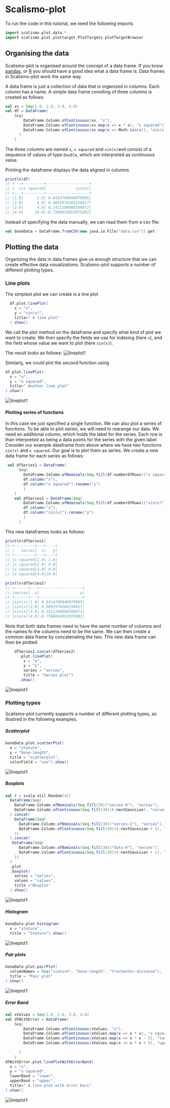 # Scalismo-plot

To run the code in this tutorial, we need the following imports 
```scala
import scalismo.plot.data.*
import scalismo.plot.plottarget.PlotTargets.plotTargetBrowser
```

## Organising the data

Scalismo-plot is organised around the concept of a data frame. If you know [pandas](pandas.pydata.org), 
or [R](r-project.org) you should have a good idea what a data frame is. Data frames in Scalismo-plot
work the same way. 

A data frame is just a collection of data that is organized in columns. Each column has a name. 
A simple data frame consiting of three columns is created as follows
```scala
val xs = Seq(1.0, 2.0, 3.0, 4.0)
val df = DataFrame(
    Seq(
        DataFrame.Column.ofContinuous(xs, "x"),
        DataFrame.Column.ofContinuous(xs.map(x => x * x), "x squared"),
        DataFrame.Column.ofContinuous(xs.map(x => Math.sin(x)), "sin(x)"),
      )
    )
```
The three columns are named ```x```, ```x squared``` and ```sin(x)```and consist of a sequence of values of 
type ```Double```, which are interpreted as continuous value.  

Printing the dataframe displays the data aligned in columns
```scala
println(df)
// +---+---------+-------------------+
// |  x|x squared|             sin(x)|
// +---+---------+-------------------+
// |1.0|      1.0| 0.8414709848078965|
// |2.0|      4.0| 0.9092974268256817|
// |3.0|      9.0| 0.1411200080598672|
// |4.0|     16.0|-0.7568024953079282|
```

Instead of specifying the data manually, we can read them from a csv file:
```scala
val boneData = DataFrame.fromCSV(new java.io.File("data.csv")).get
```

## Plotting the data

Organizing the data in data frames give us enough structure that we can 
create effective data visualizations. Scalismo-plot supports a number of 
different plotting types.

### Line plots
The simplest plot we can create is 
a line plot
```scala
  df.plot.linePlot(
    x = "x", 
    y = "sin(x)",  
    title=" A line plot"
  ).show()
``` 
We call the plot method on the dataframe and specify what kind of plot we want to create. 
We then specify the fields we use for indexing (here ```x```), and the field whose
value we want to plot (here ```sin(x)```). 

The result looks as follows:
![lineplot1](plots/lineplot1.svg)

Similarly, we could plot the second function using 
```scala
df.plot.linePlot(
  x = "x", 
  y = "x squared",  
  title=" Another line plot"
).show()
```

![lineplot1](plots/lineplot2.svg)

#### Plotting series of functions

In this case we just specified a single function. We can also plot a series of functions. 
To be able to plot series, we will need to rearange our data. We need an 
additional column, which holds the label for the series. Each row is than interpreted
as being a data points for the series with the given label. 
Consider our example dataframe from above where we have two functions ```sin(x)``` and ```x squared```.
Our goal is to plot them as series. We create a new data frame for each series as follows:
```scala
 val dfSeries1 = DataFrame(
      Seq(
        DataFrame.Column.ofNominals(Seq.fill(df.numberOfRows)("x squared"), "series"),
        df.column("x"),
        df.column("x squared").rename("y")
        )       
    )
    val dfSeries2 = DataFrame(Seq(
        DataFrame.Column.ofNominals(Seq.fill(df.numberOfRows)("sin(x)"), "series"),
        df.column("x"),
        df.column("sin(x)").rename("y")
        )       
      ) 
```
This new dataframes looks as follows:
```scala
println(dfSeries1)
// +---------+---+----+
// |   series|  x|   y|
// +---------+---+----+
// |x squared|1.0| 1.0|
// |x squared|2.0| 4.0|
// |x squared|3.0| 9.0|
// |x squared|4.0|16.0|
println(dfSeries2)
// +------+---+-------------------+
// |series|  x|                  y|
// +------+---+-------------------+
// |sin(x)|1.0| 0.8414709848078965|
// |sin(x)|2.0| 0.9092974268256817|
// |sin(x)|3.0| 0.1411200080598672|
// |sin(x)|4.0|-0.7568024953079282|
```
 

Note that both data frames need to have the same number of columns and the names fo the 
columns need to be the same. We can then create a common data frame by concatenating the two. 
This new data frame can then be plotted. 
```scala
    dfSeries1.concat(dfSeries2)
      .plot.linePlot(
        x = "x", 
        y = "y", 
        series = "series", 
        title = "Series plot")
      .show()
```

![lineplot1](plots/lineseries.svg)
    

### Plotting types

Scalismo-plot currently supports a number of different plotting types, as illustred
in the following examples. 

##### Scatterplot
```scala
boneData.plot.scatterPlot(
  x = "stature", 
  y = "bone-length", 
  title = "scatterplot", 
  colorField = "sex").show()
```

![lineplot1](plots/scatterplot.svg)


##### Boxplots

```scala
val r = scala.util.Random(42)
  DataFrame(Seq(
    DataFrame.Column.ofNominals(Seq.fill(30)("series-0"), "series"),
    DataFrame.Column.ofContinuous(Seq.fill(30)(r.nextGaussian), "values"))
  ).concat(
    DataFrame(Seq(
      DataFrame.Column.ofNominals(Seq.fill(30)("series-1"), "series"),
      DataFrame.Column.ofContinuous(Seq.fill(30)(r.nextGaussian + 1), "values")
    ))
  ).concat(
   DataFrame(Seq(
      DataFrame.Column.ofNominals(Seq.fill(30)("data-0"), "series"),
      DataFrame.Column.ofContinuous(Seq.fill(30)(r.nextGaussian + 1), "values")
    ))
  )
  .plot
  .boxplot(
    series = "series", 
    values = "values", 
    title ="Boxplot"
  ).show()
```

![lineplot1](plots/boxplot.svg)

##### Histogram

```scala
boneData.plot.histogram(
  x = "stature", 
  title = "Stature").show()
```

![lineplot1](plots/histogram.svg)


##### Pair plots

```scala
boneData.plot.pairPlot(
  columnNames = Seq("stature", "bone-length", "trochanter-distance"), 
  title = "Pair plot"
).show()
```

![lineplot1](plots/pairplot.svg)

##### Error Band

```scala
val xValues = Seq(1.0, 2.0, 3.0, 4.0)
val dfWithError = DataFrame(
    Seq(
        DataFrame.Column.ofContinuous(xValues, "x"),
        DataFrame.Column.ofContinuous(xValues.map(x => x * x), "x squared"),
        DataFrame.Column.ofContinuous(xValues.map(x => x * x - 5), "lower"),
        DataFrame.Column.ofContinuous(xValues.map(x => x * x + 5), "upper"),
        
      )
    )
dfWithError.plot.linePlotWithErrorBand(
  x = "x", 
  y = "x squared",  
  lowerBand = "lower", 
  upperBand = "upper", 
  title=" A line plot with error bars"
).show()
```

![lineplot1](plots/errorband.svg)